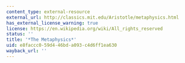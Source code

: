 ```yaml
---
content_type: external-resource
external_url: http://classics.mit.edu/Aristotle/metaphysics.html
has_external_license_warning: true
license: https://en.wikipedia.org/wiki/All_rights_reserved
status: ''
title: '*The Metaphysics*'
uid: e8faccc0-59d4-46bd-a093-c4d6ff1ea630
wayback_url: ''
---
```

